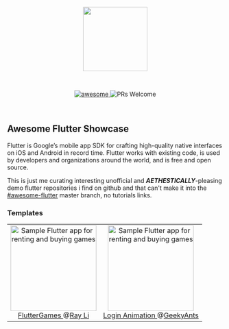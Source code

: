 <p align="center">
  <img src="https://flutter.io/images/flutter-mark-square-100.png" align="center" width="150">
</p>

<br />

<p align="center">
  <a href="https://github.com/sindresorhus/awesome"><img alt="awesome" src="https://cdn.rawgit.com/sindresorhus/awesome/d7305f38d29fed78fa85652e3a63e154dd8e8829/media/badge.svg" />
  </a>
  <img alt="PRs Welcome" src="https://img.shields.io/badge/PRs-welcome-brightgreen.svg" />
</p>

<br />

## Awesome Flutter Showcase

Flutter is Google’s mobile app SDK for crafting high-quality native interfaces on iOS and Android in record time. Flutter works with existing code, is used by developers and organizations around the world, and is free and open source.

This is just me curating interesting unofficial and <b>*AETHESTICALLY*</b>-pleasing demo flutter repositories i find on github and that can't make it into the [#awesome-flutter](https://github.com/Solido/awesome-flutter) master branch, no tutorials links. 

### Templates

<table>
  <tbody>
    <tr>
      <td align="center">
        <img src="https://github.com/searchy2/FlutterGames/raw/master/screenshots/details_2_540x900.jpg" title="Sample Flutter app for renting and buying games" width="200px" />
        <br />
        <a href="https://github.com/searchy2/FlutterGames">
          FlutterGames
          <!--stargazers:searchy2/FlutterGames-->
        </a> @<a href="https://github.com/searchy2">Ray Li</a>
      </td>
      <td align="center">
        <img src="https://github.com/GeekyAnts/flutter-login-home-animation/raw/master/dribbbledanimation/ScreenGif/Login_Animation.gif" title="Sample Flutter app for renting and buying games" width="200px" />
        <br />
        <a href="https://github.com/GeekyAnts/flutter-login-home-animation">
          Login Animation
          <!--stargazers:searchy2/FlutterGames-->
        </a> @<a href="https://github.com/GeekyAnts">GeekyAnts</a>
      </td>
    </tr>
  </tbody>
</table>
